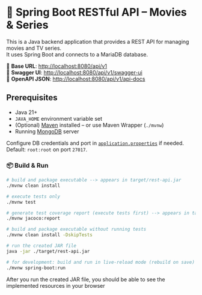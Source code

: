 # 🎯 Spring Boot RESTful API – Movies & Series

This is a Java backend application that provides a REST API for managing movies and TV series.  
It uses Spring Boot and connects to a MariaDB database.

📍 **Base URL**: [http://localhost:8080/api/v1](http://localhost:8080/api)  
📘 **Swagger UI**: [http://localhost:8080/api/v1/swagger-ui](http://localhost:8080/api/swagger-ui)  
📄 **OpenAPI JSON**: [http://localhost:8080/api/v1/api-docs](http://localhost:8080/api/api-docs)


## Prerequisites

- Java 21+
- `JAVA_HOME` environment variable set
- (Optional) [Maven](https://maven.apache.org/) installed – or use Maven Wrapper (`./mvnw`)
- Running [MongoDB](https://www.mongodb.com) server  

Configure DB credentials and port in [`application.properties`](src/main/resources/application.properties) if needed.  
Default: `root:root` on port `27017`.

### 📦 Build & Run

```bash
# build and package executable --> appears in target/rest-api.jar
./mvnw clean install

# execute tests only
./mvnw test

# generate test coverage report (execute tests first) --> appears in target/site/jacoco/index.html
./mvnw jacoco:report

# build and package executable without running tests
./mvnw clean install -DskipTests

# run the created JAR file
java -jar ./target/rest-api.jar

# for development: build and run in live-reload mode (rebuild on save)
./mvnw spring-boot:run
```

After you run the created JAR file, you should be able to see the implemented resources in your browser
